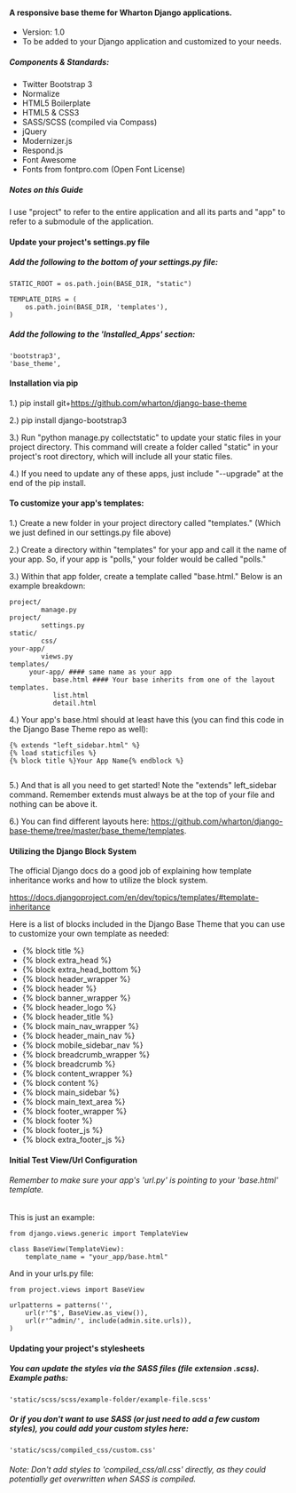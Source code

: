 #### A responsive base theme for Wharton Django applications.
- Version: 1.0
- To be added to your Django application and customized to your needs.

##### Components & Standards: 
- Twitter Bootstrap 3
- Normalize
- HTML5 Boilerplate 
- HTML5 & CSS3
- SASS/SCSS (compiled via Compass)
- jQuery
- Modernizer.js
- Respond.js
- Font Awesome
- Fonts from fontpro.com (Open Font License)

##### Notes on this Guide

I use "project" to refer to the entire application and all its parts and "app" to refer to a submodule of the application.

#### Update your project's settings.py file

##### Add the following to the bottom of your settings.py file:

<pre><code>STATIC_ROOT = os.path.join(BASE_DIR, "static")

TEMPLATE_DIRS = (
    os.path.join(BASE_DIR, 'templates'),
)
</code></pre>

##### Add the following to the 'Installed_Apps' section: 

<pre><code>'bootstrap3',
'base_theme',
</code></pre>

#### Installation via pip

1.) pip install git+https://github.com/wharton/django-base-theme
	
2.) pip install django-bootstrap3 

3.) Run "python manage.py collectstatic" to update your static files in your project directory. This command will create a folder called "static"
    in your project's root directory, which will include all your static files.

4.) If you need to update any of these apps, just include "--upgrade" at the end of the pip install.


#### To customize your app's templates:

1.) Create a new folder in your project directory called "templates." (Which we just defined in our settings.py file above)
		
2.) Create a directory within "templates" for your app and call it the name of your app. 
    So, if your app is "polls," your folder would be called "polls."

3.) Within that app folder, create a template called "base.html." Below is an example breakdown:

<pre><code>project/
		manage.py
project/
		settings.py
static/
		css/
your-app/
		views.py
templates/
     your-app/ #### same name as your app
           base.html #### Your base inherits from one of the layout templates.
           list.html
           detail.html
</code></pre>

4.) Your app's base.html should at least have this (you can find this code in the Django Base Theme repo as well):

<pre><code>{% extends "left_sidebar.html" %}
{% load staticfiles %}
{% block title %}Your App Name{% endblock %}
<!--- ==========================================================================
   Include your custom blocks/html below:
   ========================================================================== --->
</code></pre>

5.) And that is all you need to get started! Note the "extends" left_sidebar command. 
    Remember extends must always be at the top of your file and nothing can be above it. 

6.) You can find different layouts here: https://github.com/wharton/django-base-theme/tree/master/base_theme/templates.
           

#### Utilizing the Django Block System

The official Django docs do a good job of explaining how template inheritance works and how to utilize the block system.

https://docs.djangoproject.com/en/dev/topics/templates/#template-inheritance

Here is a list of blocks included in the Django Base Theme that you can use to customize your own template as needed:

- {% block title %}
- {% block extra_head %} 
- {% block extra_head_bottom %}
- {% block header_wrapper %}
- {% block header %}
- {% block banner_wrapper %}
- {% block header_logo %}
- {% block header_title %}
- {% block main_nav_wrapper %}
- {% block header_main_nav %}
- {% block mobile_sidebar_nav %}
- {% block breadcrumb_wrapper %}
- {% block breadcrumb %}
- {% block content_wrapper %}
- {% block content %}
- {% block main_sidebar %}
- {% block main_text_area %}
- {% block footer_wrapper %}
- {% block footer %}
- {% block footer_js %}
- {% block extra_footer_js %}


#### Initial Test View/Url Configuration

###### Remember to make sure your app's 'url.py' is pointing to your 'base.html' template.

This is just an example:

<pre><code>from django.views.generic import TemplateView

class BaseView(TemplateView):
    template_name = "your_app/base.html" 
</code></pre>
    
And in your urls.py file:

<pre><code>from project.views import BaseView

urlpatterns = patterns('',
    url(r'^$', BaseView.as_view()),
    url(r'^admin/', include(admin.site.urls)),
)
</code></pre>

#### Updating your project's stylesheets

##### You can update the styles via the SASS files (file extension .scss). Example paths:

<pre><code>'static/scss/scss/example-folder/example-file.scss'</code></pre>

##### Or if you don't want to use SASS (or just need to add a few custom styles), you could add your custom styles here:

<pre><code>'static/scss/compiled_css/custom.css'</code></pre>

###### Note: Don't add styles to 'compiled_css/all.css' directly, as they could potentially get overwritten when SASS is compiled. 
